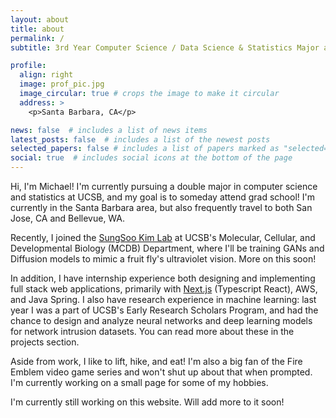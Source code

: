 ```yaml
---
layout: about
title: about
permalink: /
subtitle: 3rd Year Computer Science / Data Science & Statistics Major at the University of California—Santa Barbara

profile:
  align: right
  image: prof_pic.jpg
  image_circular: true # crops the image to make it circular
  address: >
    <p>Santa Barbara, CA</p>

news: false  # includes a list of news items
latest_posts: false  # includes a list of the newest posts
selected_papers: false # includes a list of papers marked as "selected={true}"
social: true  # includes social icons at the bottom of the page
---
```


Hi, I'm Michael! I'm currently pursuing a double major in computer science and statistics at UCSB, and my goal is to someday attend grad school! I'm currently in the Santa Barbara area, but also frequently travel to both San Jose, CA and Bellevue, WA.

Recently, I joined the [SungSoo Kim Lab](https://sungsoo-kim.mcdb.ucsb.edu/) at UCSB's Molecular, Cellular, and Developmental Biology (MCDB) Department, where I'll be training GANs and Diffusion models to mimic a fruit fly's ultraviolet vision. More on this soon!

In addition, I have internship experience both designing and implementing full stack web applications, primarily with [Next.js](https://nextjs.org/) (Typescript React), AWS, and Java Spring. I also have research experience in machine learning: last year I was a part of UCSB's Early Research Scholars Program, and had the chance to design and analyze neural networks and deep learning models for network intrusion datasets. You can read more about these in the projects section.

Aside from work, I like to lift, hike, and eat! I'm also a big fan of the Fire Emblem video game series and won't shut up about that when prompted. I'm currently working on a small page for some of my hobbies.

I'm currently still working on this website. Will add more to it soon!